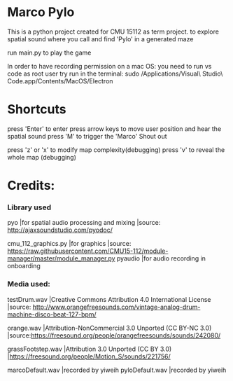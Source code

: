 # Marco Pylo
This is a python project created for CMU 15112 as term project. 
to explore spatial sound where you call and find 'Pylo' in a generated maze

run main.py to play the game

In order to have recording permission on a mac OS:
you need to run vs code as root user
try run in the terminal: sudo /Applications/Visual\ Studio\ Code.app/Contents/MacOS/Electron

# Shortcuts
press 'Enter' to enter
press arrow keys to move user position and hear the spatial sound
press 'M' to trigger the 'Marco' Shout out

press 'z' or 'x' to modify map complexity(debugging)
press 'v' to reveal the whole map (debugging)

# Credits:
### Library used
pyo                   |for spatial audio processing and mixing
                        |source: http://ajaxsoundstudio.com/pyodoc/

cmu_112_graphics.py   |for graphics 
                        |source: https://raw.githubusercontent.com/CMU15-112/module-manager/master/module_manager.py
pyaudio               |for audio recording in onboarding


### Media used:
testDrum.wav          |Creative Commons Attribution 4.0 International License
                        |source: http://www.orangefreesounds.com/vintage-analog-drum-machine-disco-beat-127-bpm/

orange.wav            |Attribution-NonCommercial 3.0 Unported (CC BY-NC 3.0)
                        |source:https://freesound.org/people/orangefreesounds/sounds/242080/


grassFootstep.wav     |Attribution 3.0 Unported (CC BY 3.0)
                        |https://freesound.org/people/Motion_S/sounds/221756/

marcoDefault.wav      |recorded by yiweih
pyloDefault.wav       |recorded by yiweih
